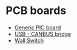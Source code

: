 # PCB boards

* [Generic PIC board](pic-board%2Fpic-board.md)
* [USB - CANBUS bridge](usb-bridge/usb-bridge.md)
* [Wall Switch](wall-switch%2Fwall-switch.md)